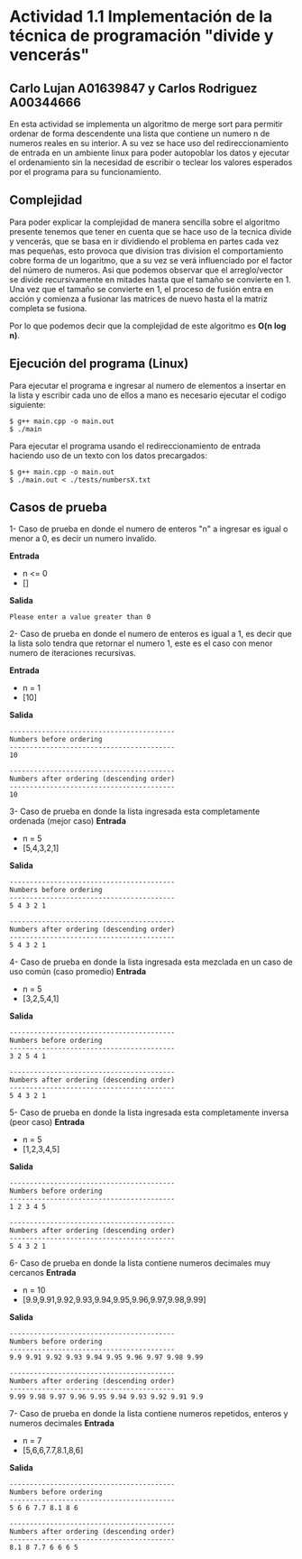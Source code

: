 # Actividad 1.1 Implementación de la técnica de programación "divide y vencerás"
## Carlo Lujan A01639847 y Carlos Rodriguez A00344666
En esta actividad se implementa un algoritmo de merge sort para permitir ordenar de forma descendente una lista que contiene un numero n de numeros reales en su interior. A su vez se hace uso del redireccionamiento de entrada en un ambiente linux para poder autopoblar los datos y ejecutar el ordenamiento sin la necesidad de escribir o teclear los valores esperados por el programa para su funcionamiento. 

## Complejidad
Para poder explicar la complejidad de manera sencilla sobre el algoritmo presente tenemos que tener en cuenta que se hace uso de la tecnica divide y vencerás, que se basa en ir dividiendo el problema en partes cada vez mas pequeñas, esto provoca que division tras division el comportamiento cobre forma de un logaritmo, que a su vez se verá influenciado por el factor del número de numeros. Asi que podemos observar que el arreglo/vector se divide recursivamente en mitades hasta que el tamaño se convierte en 1. Una vez que el tamaño se convierte en 1, el proceso de fusión entra en acción y comienza a fusionar las matrices de nuevo hasta el la matriz completa se fusiona.

Por lo que podemos decir que la complejidad de este algoritmo es **O(n log n)**.

## Ejecución del programa (Linux)

Para ejecutar el programa e ingresar al numero de elementos a insertar en la lista y escribir cada uno de ellos a mano es necesario ejecutar el codigo siguiente:
```
$ g++ main.cpp -o main.out
$ ./main
```

Para ejecutar el programa usando el redireccionamiento de entrada haciendo uso de un texto con los datos precargados:
```
$ g++ main.cpp -o main.out
$ ./main.out < ./tests/numbersX.txt
```

## Casos de prueba

1- Caso de prueba en donde el numero de enteros "n" a ingresar es igual o menor a 0, es decir un numero invalido.

**Entrada**
- n <= 0 
- []

**Salida**
```
Please enter a value greater than 0
```

2- Caso de prueba en donde el numero de enteros es igual a 1, es decir que la lista solo tendra que retornar el numero 1, este es el caso con menor numero de iteraciones recursivas.

**Entrada**
- n = 1
- [10]

**Salida**
```
-----------------------------------------
Numbers before ordering
-----------------------------------------
10

-----------------------------------------
Numbers after ordering (descending order)
-----------------------------------------
10
```

3- Caso de prueba en donde la lista ingresada esta completamente ordenada (mejor caso)
**Entrada**
- n = 5
- [5,4,3,2,1]

**Salida**
```
-----------------------------------------
Numbers before ordering
-----------------------------------------
5 4 3 2 1 

-----------------------------------------
Numbers after ordering (descending order)
-----------------------------------------
5 4 3 2 1
```

4- Caso de prueba en donde la lista ingresada esta mezclada en un caso de uso común (caso promedio)
**Entrada**
- n = 5
- [3,2,5,4,1]

**Salida**
```
-----------------------------------------
Numbers before ordering
-----------------------------------------
3 2 5 4 1

-----------------------------------------
Numbers after ordering (descending order)
-----------------------------------------
5 4 3 2 1
```

5- Caso de prueba en donde la lista ingresada esta completamente inversa (peor caso)
**Entrada**
- n = 5
- [1,2,3,4,5]

**Salida**
```
-----------------------------------------
Numbers before ordering
-----------------------------------------
1 2 3 4 5 

-----------------------------------------
Numbers after ordering (descending order)
-----------------------------------------
5 4 3 2 1
```

6- Caso de prueba en donde la lista contiene numeros decimales muy cercanos
**Entrada**
- n = 10
- [9.9,9.91,9.92,9.93,9.94,9.95,9.96,9.97,9.98,9.99]

**Salida**
```
-----------------------------------------
Numbers before ordering
-----------------------------------------
9.9 9.91 9.92 9.93 9.94 9.95 9.96 9.97 9.98 9.99

-----------------------------------------
Numbers after ordering (descending order)
-----------------------------------------
9.99 9.98 9.97 9.96 9.95 9.94 9.93 9.92 9.91 9.9
```

7- Caso de prueba en donde la lista contiene numeros repetidos, enteros y numeros decimales
**Entrada**
- n = 7
- [5,6,6,7.7,8.1,8,6]

**Salida**
```
-----------------------------------------
Numbers before ordering
-----------------------------------------
5 6 6 7.7 8.1 8 6

-----------------------------------------
Numbers after ordering (descending order)
-----------------------------------------
8.1 8 7.7 6 6 6 5
```